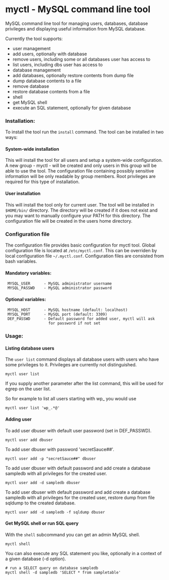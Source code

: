 # myctl - MySQL command line tool

MySQL command line tool for managing users, databases, database
privileges and displaying useful information from MySQL database.

Currently the tool supports:
 * user management
  * add users, optionally with database
  * remove users, including some or all databases user has access to
  * list users, including dbs user has access to
 * database management
  * add databases, optionally restore contents from dump file
  * dump database contents to a file
  * remove database
  * restore database contents from a file
 * shell
  * get MySQL shell
  * execute an SQL statement, optionally for given database

### Installation:

To install the tool run the `install` command.  The tool can be installed in two ways:

#### System-wide installation

This will install the tool for all users and setup a system-wide configuration.
A new group - myctl - will be created and only users in this group will be able
to use the tool. The configuration file containing possibly sensitive information
will be only readable by group members. Root privileges are required for this
type of installation.
  
#### User installation

This will install the tool only for current user. The tool will be installed in
`$HOME/bin/` directory. The directory will be created if it does not exist and you
may want to manually configure your PATH for this directory. The configuration
file will be created in the users home directory.


### Configuration file

The configuration file provides basic configuration for myctl tool.
Global configuration file is located at `/etc/myctl.conf`. This can be
overriden by local configuration file `~/.myctl.conf`. Configuration files
are consisted from bash variables.

#### Mandatory variables:
```
 MYSQL_USER      - MySQL administrator username
 MYSQL_PASSWD    - MySQL administrator password
```

#### Optional variables:
```
 MYSQL_HOST      - MySQL hostname (default: localhost)
 MYSQL_PORT      - MySQL port (default: 3309)
 DEF_PASSWD      - Default password for added user, myctl will ask
                   for password if not set
```

### Usage:

#### Listing database users
The `user list` command displays all database users with users
who have some privileges to it. Privileges are currently not
distinguished.

```
myctl user list
```

If you supply another parameter after the list command, this will
be used for egrep on the user list.

So for example to list all users starting with wp_ you would use

```
myctl user list 'wp_.*@'
```

#### Adding user
To add user dbuser with default user password (set in DEF_PASSWD).

```
myctl user add dbuser
```

To add user dbuser with password 'secretSauce##'.
```
myctl user add -p "secretSauce##" dbuser
```

To add user dbuser with default password and add create a database
sampledb with all privileges for the created user.
```
myctl user add -d sampledb dbuser
```

To add user dbuser with default password and add create a database
sampledb with all privileges for the created user, restore dump
from file sqldump to the created database.
```
myctl user add -d sampledb -f sqldump dbuser
```

#### Get MySQL shell or run SQL query
With the `shell` subcommand you can get an admin MySQL shell.

```
myctl shell
```

You can also execute any SQL statement you like, optionally
in a context of a given database (-d option).
```
# run a SELECT query on database sampledb
myctl shell -d sampledb 'SELECT * from sampletable'
```
